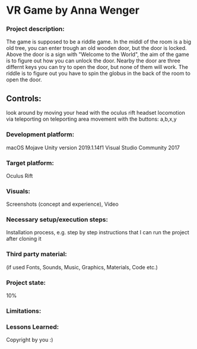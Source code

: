 # VR Game by Anna Wenger

### Project description: 
The game is supposed to be a riddle game.
In the middl of the room is a big old tree, you can enter trough an old wooden door, but the door is locked. Above the door is a sign with "Welcome to the World", the aim of the game is to figure out how you can unlock the door. 
Nearby the door are three differnt keys you can try to open the door, but none of them will work. The riddle is to figure out you have to spin the globus in the back of the room to open the door.

## Controls:
look around by moving your head with the oculus rift headset
locomotion via teleporting on teleporting area
movement with the buttons: a,b,x,y

### Development platform: 
macOS Mojave
Unity version 2019.1.14f1
Visual Studio Community 2017

### Target platform: 
Oculus Rift 

### Visuals: 
Screenshots (concept and experience), Video

### Necessary setup/execution steps: 
Installation process, e.g. step by step instructions that I can run the project after cloning it

### Third party material: 
(if used Fonts, Sounds, Music, Graphics, Materials, Code etc.)

### Project state: 
10%

### Limitations: 

### Lessons Learned: 

Copyright by you :)
